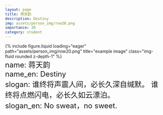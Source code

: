 ```yaml
---
layout: page
title: 蒋天韵
description: Destiny
img: assets/person_img/row20.png
importance: 20
category: student
---
```


<div class="row justify-content-center">
    <div class="col-6 mt-3 mt-md-0">
        {% include figure.liquid loading="eager" path="assets/person_img/row20.png" title="example image" class="img-fluid rounded z-depth-1" %}
    </div>
</div>

<font size="5">
    name: 蒋天韵<br>
    name_en: Destiny<br>
    slogan: 谁终将声震人间，必长久深自缄默。
谁终将点燃闪电，必长久如云漂泊。<br>
    slogan_en: No sweat，no sweet.<br>
</font>
